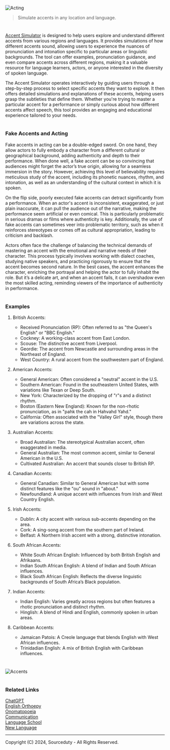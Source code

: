 ![Acting](https://github.com/user-attachments/assets/0aa346f1-d183-4abe-8da0-ad061c80a86d)

> Simulate accents in any location and language.

#

[Accent Simulator](https://chatgpt.com/g/g-2DXQ4VWtH-accent-simulator) is designed to help users explore and understand different accents from various regions and languages. It provides simulations of how different accents sound, allowing users to experience the nuances of pronunciation and intonation specific to particular areas or linguistic backgrounds. The tool can offer examples, pronunciation guidance, and even compare accents across different regions, making it a valuable resource for language learners, actors, or anyone interested in the diversity of spoken language.

The Accent Simulator operates interactively by guiding users through a step-by-step process to select specific accents they want to explore. It then offers detailed simulations and explanations of these accents, helping users grasp the subtleties that define them. Whether you're trying to master a particular accent for a performance or simply curious about how different accents affect speech, this tool provides an engaging and educational experience tailored to your needs.

#
### Fake Accents and Acting

Fake accents in acting can be a double-edged sword. On one hand, they allow actors to fully embody a character from a different cultural or geographical background, adding authenticity and depth to their performance. When done well, a fake accent can be so convincing that audiences might forget the actor’s true origin, allowing for a seamless immersion in the story. However, achieving this level of believability requires meticulous study of the accent, including its phonetic nuances, rhythm, and intonation, as well as an understanding of the cultural context in which it is spoken.

On the flip side, poorly executed fake accents can detract significantly from a performance. When an actor's accent is inconsistent, exaggerated, or just plain inaccurate, it can pull the audience out of the narrative, making the performance seem artificial or even comical. This is particularly problematic in serious dramas or films where authenticity is key. Additionally, the use of fake accents can sometimes veer into problematic territory, such as when it reinforces stereotypes or comes off as cultural appropriation, leading to criticism and backlash.

Actors often face the challenge of balancing the technical demands of mastering an accent with the emotional and narrative needs of their character. This process typically involves working with dialect coaches, studying native speakers, and practicing rigorously to ensure that the accent becomes second nature. In the best cases, the accent enhances the character, enriching the portrayal and helping the actor to fully inhabit the role. But it’s a delicate art, and when an accent fails, it can overshadow even the most skilled acting, reminding viewers of the importance of authenticity in performance.

#
### Examples

1. British Accents:
   - Received Pronunciation (RP): Often referred to as "the Queen's English" or "BBC English."
   - Cockney: A working-class accent from East London.
   - Scouse: The distinctive accent from Liverpool.
   - Geordie: The accent from Newcastle and surrounding areas in the Northeast of England.
   - West Country: A rural accent from the southwestern part of England.

2. American Accents:
   - General American: Often considered a "neutral" accent in the U.S.
   - Southern American: Found in the southeastern United States, with variations like Texan or Deep South.
   - New York: Characterized by the dropping of "r"s and a distinct rhythm.
   - Boston (Eastern New England): Known for the non-rhotic pronunciation, as in "pahk the cah in Hahvahd Yahd."
   - California: Often associated with the "Valley Girl" style, though there are variations across the state.

3. Australian Accents:
   - Broad Australian: The stereotypical Australian accent, often exaggerated in media.
   - General Australian: The most common accent, similar to General American in the U.S.
   - Cultivated Australian: An accent that sounds closer to British RP.

4. Canadian Accents:
   - General Canadian: Similar to General American but with some distinct features like the "ou" sound in "about."
   - Newfoundland: A unique accent with influences from Irish and West Country English.

5. Irish Accents:
   - Dublin: A city accent with various sub-accents depending on the area.
   - Cork: A sing-song accent from the southern part of Ireland.
   - Belfast: A Northern Irish accent with a strong, distinctive intonation.

6. South African Accents:
   - White South African English: Influenced by both British English and Afrikaans.
   - Indian South African English: A blend of Indian and South African influences.
   - Black South African English: Reflects the diverse linguistic backgrounds of South Africa’s Black population.

7. Indian Accents:
   - Indian English: Varies greatly across regions but often features a rhotic pronunciation and distinct rhythm.
   - Hinglish: A blend of Hindi and English, commonly spoken in urban areas.

8. Caribbean Accents:
   - Jamaican Patois: A Creole language that blends English with West African influences.
   - Trinidadian English: A mix of British English with Caribbean influences.

#

![Accents](https://github.com/user-attachments/assets/a60e4c96-cc0c-4b75-a377-17432685db6c)

#
### Related Links

[ChatGPT](https://github.com/sourceduty/ChatGPT)
<br>
[English Orthoepy](https://github.com/sourceduty/English_Orthoepy)
<br>
[Onomatopoeia](https://chatgpt.com/g/g-JEHdIpJiN-onomatopoeia)
<br>
[Communication](https://github.com/sourceduty/Communication)
<br>
[Language School](https://github.com/sourceduty/Language_School)
<br>
[New Language](https://github.com/sourceduty/New_Language)

***
Copyright (C) 2024, Sourceduty - All Rights Reserved.

